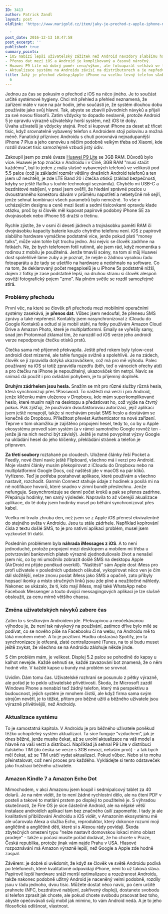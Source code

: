 ```yaml
---
ID: 3413
author: Patrick Zandl
layout: post
oldlink: 'https://www.marigold.cz/item/jaky-je-prechod-z-apple-iphone-na-vcelku-levny-telefon-s-android-6

  '
post_date: 2016-12-13 10:47:58
post_excerpt: ''
published: true
summary_points:
- iOS nabízí lepší uživatelský zážitek než Android navzdory slabšímu hardwaru.
- Přenos dat mezi iOS a Android je komplikovaný a časově náročný.
- Huawei P9 Lite má dobrý poměr cena/výkon, ale fotoaparát selhává ve tmavých scénách.
- Aktualizace systému na Androidu závisí na distributorech a je nepředvídatelná.
title: Jaký je přechod z&nbsp;Apple iPhone na vcelku levný telefon s&nbsp;Android
  6
---
```


<p>Jednou za čas se pokusím o přechod z iOS na něco jiného. Je to součást určité systémové hygieny. Chci mít přehled a přehled neznamená, že zařízení máte v ruce na pár hodin, jeho součástí je, že systém dlouhou dobu používáte jako svůj hlavní. Tak, abyste se zbavili původních návyků a přijali za své novou filosofii. Zatím vždycky to dopadlo neslavně, protože Android 5 je opravdu výrazně uživatelsky horší systém, než iOS té doby. <br />Úvaha uživatelů je vždycky stejná. Proč si kupovat iPhone za deset až třicet tisíc, když srovnatelně vybavený telefon s Androidem stojí polovinu a možná méně. Fanatický příznivec Androidu s chutí porovnává nejnadupanější iPhone 7 Plus a jeho cenovku s něčím podobně velkým třeba od Xiaomi, kde rozdíl dvacet tisíc samozřejmě vzbudí jistý údiv. </p>


<!--more-->

<p>Zakoupil jsem po zralé úvaze <a href="http://consumer.huawei.com/en/mobile-phones/p9lite/index.htm">Huawei P9 Lite</a> se 3GB RAM. Důvodů bylo více. Huawei je top značka v Androidu i v Číně, 3GB RAM "musí stačit každému", byl to jeden z mála slušně vybavených telefonů ve velikosti pod 5.5 palce (což je základní rozměr většiny dnešních Android telefonů a ten jsem už nechtěl), je zde LTE Band 20 i čtečka otisků (základ bezpečnosti, kdyby se ještě Raifka s touhle technologií seznámila). Chybělo mi USB-C a bezdrátové nabíjení, v praxi jsem ověřil, že hledání správné pozice u dvoustranného konektoru dávám v průměru napotřetí a nebetyčně mě sejří, jenže sehnat kombinaci všech parametrů bylo nemožné. To vše v ucházejícím designu a ceně mezi šesti a sedmi tisícovkami opravdu klade otázku, proč by si člověk měl kupovat papírově podobný iPhone SE za dvojnásobek nebo iPhone 5S dražší o třetinu. </p>

<p>Rychle zjistíte, že v osmi či deseti jádrech a trojnásobku paměti RAM či dvojnásobku kapacity baterie kouzlo chytrého telefonu není. iOS z papírově slabšího hardware vymáčkne podstatně více, jenže pokud platí "money talks", může vám tohle být trochu jedno. Asi nejvíc se člověk zadrhne na fotkách. Ne, že bych telefonem fotil rutinně, ale jsem rád, když momentka s rodinou z mobilu je použitelná. Jenže tmavší scény, na tom si můj Huawei dost spolehlivě láme zuby a je poznat, že nejde o žádnou vysokou řadu fotoaparátu a že tady se ušetřilo na hardware a nedohnalo na software. Co na tom, že deklarovaný počet megapixelů je u iPhone 5s podstatně nižší, dojem z fotky je zase podstatně lepší, na druhou stranu si člověk alespoň osvěží fotografický pojem "zrno". Na plném světle se rozdíl samozřejmě stírá. </p>

<h3>Problémy přechodu</h3>
<p>První věc, na které se člověk při přechodu mezi mobilními operačními systémy zasekává, je <strong>přenos dat</strong>. Vůbec jsem nedoufal, že přenesu SMS zprávy a také nepřenesl. Kontakty jsem nasynchronizoval z iCloudu do Google Kontaktů a odtud si je mobil stáhl, na fotky používám Amazon Cloud Drive a Amazon Photo, které je multiplatformní. Emaily se vyřešily samy, snad jen Protonmail zklamal tím, že narozdíl od iOS verze jeho androidí verze nepodporuje čtečku otisků prstů. </p>

<p>Čtečka sama mě příjemně překvapila. Ještě před rokem byly tylow-cost androidí dost mizerné, ale tahle funguje svižně a spolehlivě. Je na zádech, člověk se jí zpravidla dotýká ukazováčkem, což má pro mě výhodu. Palec používaný na iOS si totiž zpravidla rozedřu (běh, teď o vánocích ořechy atd) a pro čtečku na iPhone je nepoužitelný, ukazováček tím netrpí. Navíc se snímač dá použít i pro ovládání pohybem, je to příjemný doplněk. </p>

<p><strong>Druhým zádrhelem jsou hesla.</strong> Snažím se mít pro různé služby různá hesla, která synchronizuji přes 1Password. To naštěstí má verzi i pro Android, jenže klíčenku mám uloženou v Dropboxu, kde mám superkomplikované heslo, které musím najít na desktopu a předatlovat ho, což vyjde na čtvrtý pokus. Pak zjišťuji, že používám dvoufaktorovou autorizaci, jejíž aplikaci jsem ještě nenapojil, takže si nechávám poslat SMS heslo a dostávám se konečně do Dropboxu. Příležitost převést Authenticator na nové zařízení. <br />Teprve v tom okamžiku je zajištěno propojení hesel, tedy to, co by u Apple ekosystému provedl sám systém (a v rámci samotného Google rovněž ten - jenže já na nich nechci být závislý). Ještě je nutné povypínat výzvy Google na ukládání hesel do jeho klíčenky, překládání stránek a telefon je připraven. </p>

<p><strong>Za třetí soubory </strong>roztahané po cloudech. Uložené články řeší Pocket a Feedly, nové čtení navíc ještě Flipboard, všechno má i verzi pro Android. Moje vlastní články musím překopírovat z iCloudu do Dropboxu nebo na multiplatformní Google Docs, což naštěstí jde v macOS na pár kliků. <br />Vyřízeno. Teď je potřeba postahovat aplikace, které používám a všechno nastavit, rozchodit. Garmin Connect stahuje údaje z hodinek a posílá mi na ně notifikace hovorů, které snadno v zimní bundě přeslechnu. Jenže nefunguje. Sesynchronizuje se denní počet kroků a pak se přenos zadrhne. Přepáruju hodinky, ten samý výsledek. Napravila to až včerejší akualizace aplikace, do té doby jsem hodinky musel po běhání synchronizovat přes kabel. </p>

<p>Vcelku mi trvalo zhruba den, než jsem se z Apple iOS přenesl ekvivalentně do stejného světa v Androidu. Jsou tu stále zádrhele. Například kopírování čísla z textu došlé SMS, to je pro nativní aplikaci problém, musel jsem vyzkoušet tři další. </p>

<p>Posledním problémem byla <strong>náhrada iMessages z iOS</strong>. A to není jednoduché, protože propojení mezi desktopem a mobilem mi třeba u potvrzování bankovních plateb výrazně zjednodušovalo život a nenašel jsem nic, co by mi umožnilo zobrazit došlé SMS na desktopu Apple (AirDroid mi přijde poněkud overkill). "Naštěstí" sám Apple dost iMess pro profi uživatele v posledních updatech oškubal, vykopírovat něco ven je čím dál složitější, nelze znovu poslat iMess jako SMS a opačně, zato přibyly hopsací ikonky a místo stručných linků jsou zde plné a neužitečné náhledy. Nakonec se ukázalo, že ti, kdo mají iMess, mají také WhatsApp nebo Facebook Messenger a touto dvojicí messagingových aplikací je lze slušně obsloužit, za cenu mírně většího chaosu. </p>

<h3>Změna uživatelských návyků zabere čas</h3>
<p>Zatím to s šestkovým Androidem jde. Překvapivou a neočekávanou výhodou je, že není tak návykový na používání, zatímco dříve bylo milé se podívat, co se nového píše na Facebooku či na webu, na Androidu mě to láká mnohem méně. A to je pozitivní. Hudbu obstarává Spotify, jen ta synchronizace je otřesná, zlaté centralizované iTunes, na to si budu muset ještě zvykat, že všechno se na Androidu zálohuje někde jinde. </p>

<p>S čím problém mám, je velikost. Displej 5.2 palce se pohodlně do kapsy u kalhot nevejde. Každé sehnutí se, každé zavazování bot znamená, že o něm hodně víte. V každé kapse u bundy má problém se srovnat. </p>

<p>Uvidím. Dám tomu čas. Uživatelské rozhraní se posunulo z pětky výrazně, ale pořád je to peklo uživatelské přívětivosti. Škoda, že Microsoft zazdil Windows Phone a nenabízí teď žádný telefon, který má perspektivu a budoucnost, jejich systém je mnohem čistší, ale když firma sama svým strojům nevěří, je to těžké, přitom pro běžné užití a běžného uživatele jsou výrazně přívětivější, než Androidy.  </p>

<h3>Aktualizace systému</h3>
<p>To je samostatná kapitola. V Androidu je pro běžného uživatele poněkud těžko uchopitelný systém aktualizací. Ta sice funguje “vzduchem”, jak je dnes běžné, jenže musíte čekat, až se uvolní aktualizace na váš model a hlavně na vaši verzi a distribuci. Například já sehnal P9 Lite v distribuci italského TIM (do česka se verze s 3GB nevozí, netuším proč) - a tak bych měl čekat, až se TIM uráčí vydat aktualizaci. Pokud vůbec. Nebo si to mohu přeinstalovat, což není proces pro každého. Vykládejte si tento odstaveček jako frustraci běžného uživatele. </p>

<h3>Amazon Kindle 7 a Amazon Echo Dot</h3>
<p>Mimochodem, v akci Amazonu jsem koupil i sedmipalcový tablet za 40 dolarů. Je na něm vidět, že to není žádné rychlostní dělo, ale na čtení PDF v posteli a takové to matlání prstem po displeji to použitelné je. S výhradou skutečnosti, že Fire OS je sice částečně Android, ale na nějaké větší instalace androidích aplikací tam bez značného úsilí zapomeňte. I tady je ale kvalitativní přibližování Androidu a iOS vidět, v Amazoním ekosystému mě ale učarovala Alexa a služba Echo, reproduktor, který dokonce rozumí mojí angličtině a angličtině dětí, které si s Alexou rády povídají. Škoda zbytečných omezení typu "nelze nastavit domovskou lokaci mimo oblast prodeje" - takže u počasí musíte pořád dodávat, že ho chcete v Praze, Česká republika, protože jinak vám najde Prahu v USA. Hlasové rozpoznávání má Amazon výrazně lepší, než Google a Apple zde hodně zaspal. </p>

<p>Závěrem: je dobré si uvědomit, že když se člověk ve světě Androidu podívá po telefonech, které kvalitativně odpovídají iPhone, není to už taková sláva. Papírově lepší hardware sráží menší optimalizace a rozežranost Androidu, takže nakonec podobně užitný Android je naceněný velmi podobně, rozdíly jsou v řádu jednoho, dvou tisíc. Můžete dostat něco navíc, po čem určitě prahnete (NFC, bezdrátové nabíjení, zakřivený displej), dostanete svobodu si telefon zprasit jak chcete, ale pokud chcete svobodu pracovat bez toho, abyste opečovávali svůj mobil jak mimino, to vám Android nedá. A je to jeho filosofická odlišnost, vlastnost. <br />  </p>